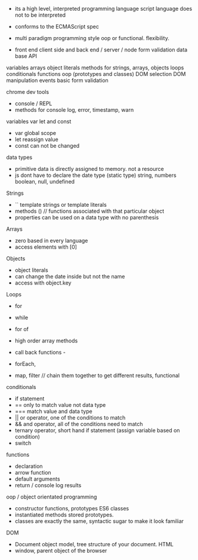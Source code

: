 - its a high level, interpreted programming language
script language does not to be interpreted

- conforms to the ECMAScript spec

- multi paradigm 
programming style oop or functional. flexibility.

- front end client side and back end / server / node
form validation
data base API

variables
arrays
object literals
methods for strings, arrays, objects
loops
conditionals
functions
oop (prototypes and classes)
DOM selection
DOM manipulation
events
basic form validation


chrome dev tools
- console / REPL
- methods for console log, error, timestamp, warn

variables
var let and const
- var global scope
- let reassign value
- const can not be changed

data types
- primitive data is directly assigned to memory. not a resource
- js dont have to declare the date type (static type)
string, numbers boolean, null, undefined


Strings
- `` template strings or template literals
- methods () // functions associated with that particular object
- properties can be used on a data type with no parenthesis

Arrays
- zero based in every language
- access elements with [0]

Objects
- object literals
- can change the date inside but not the name
- access with object.key

Loops
- for
- while
- for of
- high order array methods 
- call back functions - 
- forEach, 

- map, filter // chain them together to get different results, functional 

conditionals
- if statement
- == only to match value not data type
- === match value and data type
- || or operator, one of the conditions to match
- && and operator, all of the conditions need to match
- ternary operator, short hand if statement (assign variable based on condition)
- switch


functions
- declaration
- arrow function
- default arguments
- return / console log results

oop / object orientated programming
- constructor functions, prototypes ES6 classes
- instantiated methods stored prototypes.
- classes are exactly the same, syntactic sugar to make it look familiar

DOM
- Document object model, tree structure of your document. HTML
- window, parent object of the browser
